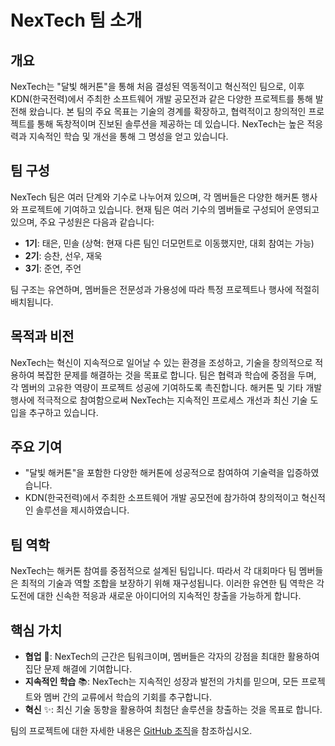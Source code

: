 # NexTech 팀 소개

## 개요

NexTech는 "달빛 해커톤"을 통해 처음 결성된 역동적이고 혁신적인 팀으로, 이후 KDN(한국전력)에서 주최한 소프트웨어 개발 공모전과 같은 다양한 프로젝트를 통해 발전해 왔습니다. 본 팀의 주요 목표는 기술의 경계를 확장하고, 협력적이고 창의적인 프로젝트를 통해 독창적이며 진보된 솔루션을 제공하는 데 있습니다. NexTech는 높은 적응력과 지속적인 학습 및 개선을 통해 그 명성을 얻고 있습니다.

## 팀 구성

NexTech 팀은 여러 단계와 기수로 나누어져 있으며, 각 멤버들은 다양한 해커톤 행사와 프로젝트에 기여하고 있습니다. 현재 팀은 여러 기수의 멤버들로 구성되어 운영되고 있으며, 주요 구성원은 다음과 같습니다:

- **1기**: 태은, 민솔 (상혁: 현재 다른 팀인 더모먼트로 이동했지만, 대회 참여는 가능)
- **2기**: 승찬, 선우, 재욱
- **3기**: 준연, 주언

팀 구조는 유연하며, 멤버들은 전문성과 가용성에 따라 특정 프로젝트나 행사에 적절히 배치됩니다.

## 목적과 비전

NexTech는 혁신이 지속적으로 일어날 수 있는 환경을 조성하고, 기술을 창의적으로 적용하여 복잡한 문제를 해결하는 것을 목표로 합니다. 팀은 협력과 학습에 중점을 두며, 각 멤버의 고유한 역량이 프로젝트 성공에 기여하도록 촉진합니다. 해커톤 및 기타 개발 행사에 적극적으로 참여함으로써 NexTech는 지속적인 프로세스 개선과 최신 기술 도입을 추구하고 있습니다.

## 주요 기여

- "달빛 해커톤"을 포함한 다양한 해커톤에 성공적으로 참여하여 기술력을 입증하였습니다.
- KDN(한국전력)에서 주최한 소프트웨어 개발 공모전에 참가하여 창의적이고 혁신적인 솔루션을 제시하였습니다.

## 팀 역학

NexTech는 해커톤 참여를 중점적으로 설계된 팀입니다. 따라서 각 대회마다 팀 멤버들은 최적의 기술과 역할 조합을 보장하기 위해 재구성됩니다. 이러한 유연한 팀 역학은 각 도전에 대한 신속한 적응과 새로운 아이디어의 지속적인 창출을 가능하게 합니다.

## 핵심 가치

- **협업** :handshake:: NexTech의 근간은 팀워크이며, 멤버들은 각자의 강점을 최대한 활용하여 집단 문제 해결에 기여합니다.
- **지속적인 학습** :books:: NexTech는 지속적인 성장과 발전의 가치를 믿으며, 모든 프로젝트와 멤버 간의 교류에서 학습의 기회를 추구합니다.
- **혁신** :sparkles:: 최신 기술 동향을 활용하여 최첨단 솔루션을 창출하는 것을 목표로 합니다.

팀의 프로젝트에 대한 자세한 내용은 [GitHub 조직](https://github.com/NexTach)을 참조하십시오.
